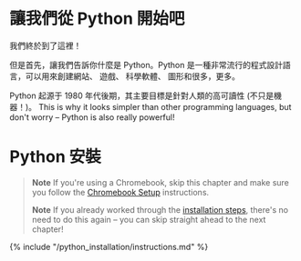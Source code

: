 # 讓我們從 Python 開始吧

我們終於到了這裡！

但是首先，讓我們告訴你什麼是 Python。Python 是一種非常流行的程式設計語言，可以用來創建網站、 遊戲、 科學軟體、 圖形和很多，更多。

Python 起源于 1980 年代後期，其主要目標是針對人類的高可讀性 (不只是機器！)。 This is why it looks simpler than other programming languages, but don't worry – Python is also really powerful!

# Python 安裝

> **Note** If you're using a Chromebook, skip this chapter and make sure you follow the [Chromebook Setup](../chromebook_setup/README.md) instructions.
> 
> **Note** If you already worked through the [installation steps](../installation/README.md), there's no need to do this again – you can skip straight ahead to the next chapter!

{% include "/python_installation/instructions.md" %}